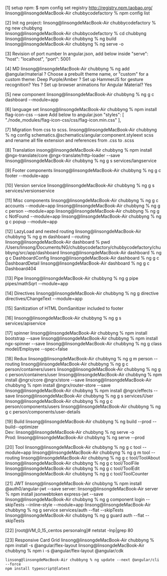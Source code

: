 [1] setup npm:
    $ npm config set registry http://registry.npm.taobao.org/
    linsong@linsongdeMacBook-Air chubbycodefactory % npm config list

[2] Init ng project:
    linsong@linsongdeMacBook-Air chubbycodefactory % ng new chubbyng  
    linsong@linsongdeMacBook-Air chubbycodefactory % cd chubbyng 
    linsong@linsongdeMacBook-Air chubbyng % ng build
    linsong@linsongdeMacBook-Air chubbyng % ng serve -o

[3] Revision of port number
    In angular.json, add below inside "serve":
        "host": "localhost",
        "port": 5001

[4] MD
    linsong@linsongdeMacBook-Air chubbyng % ng add @angular/material
    ? Choose a prebuilt theme name, or "custom" for a custom theme: Deep Purple/Amber
    ? Set up HammerJS for gesture recognition? Yes
    ? Set up browser animations for Angular Material? Yes

[5] new component
    linsong@linsongdeMacBook-Air chubbyng % ng g c dashboard --module=app

[6] language set
    linsong@linsongdeMacBook-Air chubbyng % npm install flag-icon-css --save
    Add below to angular.json
        "styles": [
              "./node_modules/flag-icon-css/css/flag-icon.min.css"
        ],

[7] Migration from css to scss.
    linsong@linsongdeMacBook-Air chubbyng % ng config schematics.@schematics/angular:component.styleext scss
    and rename all file extension and references from .css to .scss

[8] Translation
    insong@linsongdeMacBook-Air chubbyng % npm install @ngx-translate/core @ngx-translate/http-loader --save
    linsong@linsongdeMacBook-Air chubbyng % ng g s services/langservice

[9] Footer components
    linsong@linsongdeMacBook-Air chubbyng % ng g c footer --module=app

[10] Version service
    linsong@linsongdeMacBook-Air chubbyng % ng g s services/versionservice

[11] Misc components
    linsong@linsongdeMacBook-Air chubbyng % ng g c accounts --module=app
    linsong@linsongdeMacBook-Air chubbyng % ng g c person --module=app
    linsong@linsongdeMacBook-Air chubbyng % ng g c NotFound --module=app
    linsong@linsongdeMacBook-Air chubbyng % ng g c popup --module=app

[12] LazyLoad and nested routing
    linsong@linsongdeMacBook-Air chubbyng % ng g m dashboard --routing      
    linsong@linsongdeMacBook-Air dashboard % pwd
        /Users/linsong/Documents/NG/chubbycodefactory/chubbycodefactory/chubbyng/src/app/dashboard 
    linsong@linsongdeMacBook-Air dashboard % ng g c DashboardConfig
    linsong@linsongdeMacBook-Air dashboard % ng g c DashboardDetail
    linsong@linsongdeMacBook-Air dashboard % ng g c Dashboard404

[13] Pipe
    linsong@linsongdeMacBook-Air chubbyng % ng g pipe pipes/mathSqrt --module=app

[14] Directives
    linsong@linsongdeMacBook-Air chubbyng % ng g directive directives/ChangeText --module=app

[15] Sanitization of HTML
    DomSanitizer included to footer

[16]
    linsong@linsongdeMacBook-Air chubbyng % ng g s services/apiservice

[17] spinner
    linsong@linsongdeMacBook-Air chubbyng % npm install bootstrap --save
    linsong@linsongdeMacBook-Air chubbyng % npm install ngx-spinner --save
    linsong@linsongdeMacBook-Air chubbyng % ng g class model/Employee --spec=false

[18] Redux
    linsong@linsongdeMacBook-Air chubbyng % ng g m person --routing
    linsong@linsongdeMacBook-Air chubbyng % ng g c person/containers/users
    linsong@linsongdeMacBook-Air chubbyng % ng g c person/containers/user
    linsong@linsongdeMacBook-Air chubbyng % npm install @ngrx/core @ngrx/store --save
    linsong@linsongdeMacBook-Air chubbyng % npm install @ngrx/router-store --save
    linsong@linsongdeMacBook-Air chubbyng % npm install @ngrx/effects --save
    linsong@linsongdeMacBook-Air chubbyng % ng g s services/User
    linsong@linsongdeMacBook-Air chubbyng % ng g c person/components/users
    linsong@linsongdeMacBook-Air chubbyng % ng g c person/components/user-details

[19] Build
    linsong@linsongdeMacBook-Air chubbyng % ng build --prod --build--optimizer   
    Dev:    linsong@linsongdeMacBook-Air chubbyng % ng serve -o  
    Prod:   linsong@linsongdeMacBook-Air chubbyng % ng serve --prod

[20] Tool
    linsong@linsongdeMacBook-Air chubbyng % ng g c tool --module=app
    linsong@linsongdeMacBook-Air chubbyng % ng g m tool --routing
    linsong@linsongdeMacBook-Air chubbyng % ng g c tool/ToolAbout
    linsong@linsongdeMacBook-Air chubbyng % ng g c tool/ToolFile 
    linsong@linsongdeMacBook-Air chubbyng % ng g c tool/ToolEdit
    linsong@linsongdeMacBook-Air chubbyng % ng g c tool/ToolCounter

[21] JWT
    linsong@linsongdeMacBook-Air chubbyng % npm install @auth0/angular-jwt --save
    server: 
        linsong@linsongdeMacBook-Air server % npm install jsonwebtoken express-jwt --save
    linsong@linsongdeMacBook-Air chubbyng % ng g component login --skipTests --inline-style --module=app
    linsong@linsongdeMacBook-Air chubbyng % ng g service services/auth --flat --skipTests
    linsong@linsongdeMacBook-Air chubbyng % ng g guard auth --flat --skipTests

[22]
    [root@VM_0_15_centos personalng]# netstat -lnp|grep 80

[23] Responsive Card Grid
    linsong@linsongdeMacBook-Air chubbyng % npm install -s @angular/flex-layout
    linsong@linsongdeMacBook-Air chubbyng % npm i -s @angular/flex-layout @angular/cdk
    
    linsong@linsongdeMacBook-Air chubbyng % ng update --next @angular/cli --force
    npm install typescript@latest
